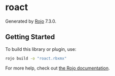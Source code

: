 # roact
Generated by [Rojo](https://github.com/rojo-rbx/rojo) 7.3.0.

## Getting Started
To build this library or plugin, use:

```bash
rojo build -o "roact.rbxmx"
```

For more help, check out [the Rojo documentation](https://rojo.space/docs).